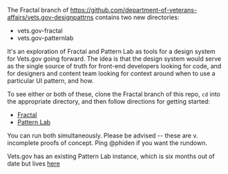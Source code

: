 The Fractal branch of https://github.com/department-of-veterans-affairs/vets.gov-designpattrns contains two new directories:

* vets.gov-fractal
* vets.gov-patternlab

It's an exploration of Fractal and Pattern Lab as tools for a design system for Vets.gov going forward. The idea is that the design system would serve as the single source of truth for front-end developers looking for code, and for designers and content team looking for context around when to use a particular UI pattern, and how.

To see either or both of these, clone the Fractal branch of this repo, `cd` into the appropriate directory, and then follow directions for getting started:

* [Fractal](http://fractal.build/guide/installation)
* [Pattern Lab](http://patternlab.io/docs/requirements.html#node)

You can run both simultaneously. Please be advised -- these are v. incomplete proofs of concept. Ping @phiden if you want the rundown.

Vets.gov has an existing Pattern Lab instance, which is six months out of date but lives [here](https://department-of-veterans-affairs.github.io/vets.gov-designpattrns/)

